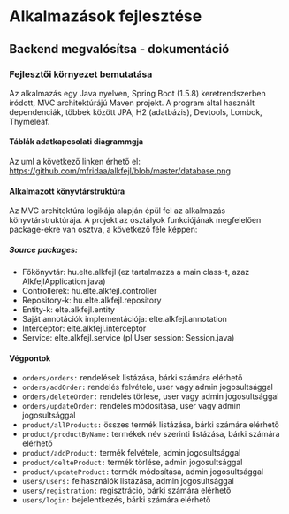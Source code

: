 # Alkalmazások fejlesztése

## Backend megvalósítsa - dokumentáció

### Fejlesztői környezet bemutatása

Az alkalmazás egy Java nyelven, Spring Boot (1.5.8) keretrendszerben íródott, MVC architektúrájú Maven projekt. A program által használt dependenciák, többek között JPA, H2 (adatbázis), Devtools, Lombok, Thymeleaf.

#### Táblák adatkapcsolati diagrammgja

Az uml a következő linken érhető el:
https://github.com/mfridaa/alkfejl/blob/master/database.png

#### Alkalmazott könyvtárstruktúra

Az MVC architektúra logikája alapján épül fel az alkalmazás könyvtárstruktúrája. A projekt az osztályok funkciójának megfelelően  package-ekre  van osztva, a következő féle képpen:

##### Source packages:
- Főkönyvtár: hu.elte.alkfejl (ez tartalmazza a main class-t, azaz AlkfejlApplication.java)
- Controllerek: hu.elte.alkfejl.controller
- Repository-k: hu.elte.alkfejl.repository
- Entity-k: elte.alkfejl.entity
- Saját annotációk implementációja: elte.alkfejl.annotation
- Interceptor: elte.alkfejl.interceptor
- Service: elte.alkfejl.service (pl  User session: Session.java)

#### Végpontok

* ```orders/orders:``` rendelések listázása, bárki számára elérhető
* ```orders/addOrder:``` rendelés felvétele, user vagy admin jogosultsággal
* ```orders/deleteOrder:``` rendelés törlése, user vagy admin jogosultsággal
* ```orders/updateOrder:``` rendelés módosítása, user vagy admin jogosultsággal
* ```product/allProducts:``` összes termék listázása, bárki számára elérhető
* ```product/productByName:``` termékek név szerinti listázása, bárki számára elérhető
* ```product/addProduct:``` termék felvétele, admin jogosultsággal
* ```product/delteProduct:``` termék törlése, admin jogosultsággal
* ```product/updateProduct:``` termék módosítása, admin jogosultsággal
* ```users/users:``` felhasználók listázása, admin jogosultsággal
* ```users/registration:``` regisztráció, bárki számára elérhető
* ```users/login:``` bejelentkezés, bárki számára elérhető